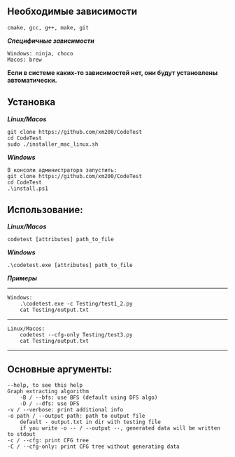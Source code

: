 **Необходимые зависимости**
---
    cmake, gcc, g++, make, git

***Специфичные зависимости***

    Windows: ninja, choco
    Macos: brew
    
**Если в системе каких-то зависимостей нет, они будут установлены автоматически.**

**Установка**
---
***Linux/Macos***

    git clone https://github.com/xm200/CodeTest
    cd CodeTest
    sudo ./installer_mac_linux.sh

***Windows***

    В консоли администратора запустить:
    git clone https://github.com/xm200/CodeTest
    cd CodeTest
    .\install.ps1

**Использование**:
---
***Linux/Macos***

    codetest [attributes] path_to_file

***Windows***

    .\codetest.exe [attributes] path_to_file

***Примеры***

---
    Windows:
        .\codetest.exe -c Testing/test1_2.py
        cat Testing/output.txt

---
    Linux/Macos:
        codetest --cfg-only Testing/test3.py
        cat Testing/output.txt

---

**Основные аргументы**:
---
    --help, to see this help
    Graph extracting algorithm
        -B / --bfs: use BFS (default using DFS algo)
        -D / --dfs: use DFS
    -v / --verbose: print additional info
    -o path / --output path: path to output file 
        default - output.txt in dir with testing file
        if you write -o -- / --output --, generated data will be written to stdout
    -c / --cfg: print CFG tree
    -C / --cfg-only: print CFG tree without generating data
